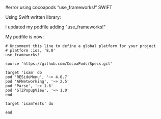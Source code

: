 #error using cocoapods “use_frameworks!” SWIFT

Using Swift written library:

I updated my podfile adding "use_frameworks!"

My podfile is now:

	# Uncomment this line to define a global platform for your project
	# platform :ios, '8.0'
	use_frameworks!
	
	source 'https://github.com/CocoaPods/Specs.git'
	
	target 'isam' do
	pod 'RESideMenu', '~> 4.0.7'
	pod 'AFNetworking', '~> 2.5'
	pod 'Parse', '~> 1.6'
	pod 'STZPopupView', '~> 1.0'
	end
	
	target 'isamTests' do
	
	end

